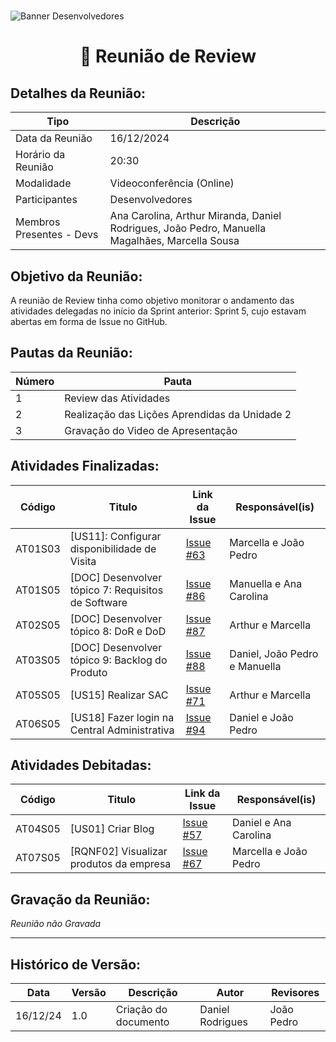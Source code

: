 #
![Banner Desenvolvedores](../../../../assets/BannerDesenvolvedores.png)

<div align="center">
<h1>🤝 Reunião de Review </h1>
</div>

## Detalhes da Reunião:
| Tipo | Descrição                              |
|---- | --------------------------------------- |
| Data da Reunião | 16/12/2024 |
| Horário da Reunião | 20:30 |
| Modalidade | Videoconferência (Online) |
| Participantes | Desenvolvedores |
| Membros Presentes - Devs | Ana Carolina, Arthur Miranda, Daniel Rodrigues, João Pedro, Manuella Magalhães, Marcella Sousa |

## Objetivo da Reunião:
A reunião de Review tinha como objetivo monitorar o andamento das atividades delegadas no início da Sprint anterior: Sprint 5, cujo estavam abertas em forma de Issue no GitHub.

## Pautas da Reunião:

| Número | Pauta                                         |
| ------ | --------------------------------------------- |
| 1      | Review das Atividades                         |
| 2      | Realização das Lições Aprendidas da Unidade 2 | 
| 3      | Gravação do Video de Apresentação             |

## Atividades Finalizadas:

Código  | Titulo                                                 | Link da Issue | Responsável(is)
------- | ------------------------------------------------------ | ------------- | --------------- 
AT01S03 | [US11]: Configurar disponibilidade de Visita | [Issue #63](https://github.com/mdsreq-fga-unb/2024.2-T03-CafeDoSitio/issues/63) | Marcella e João Pedro
AT01S05 | [DOC] Desenvolver tópico 7: Requisitos de Software     | [Issue #86](https://github.com/mdsreq-fga-unb/2024.2-T03-CafeDoSitio/issues/86) | Manuella e Ana Carolina
AT02S05 | [DOC] Desenvolver tópico 8: DoR e DoD                  | [Issue #87](https://github.com/mdsreq-fga-unb/2024.2-T03-CafeDoSitio/issues/87) | Arthur e Marcella
AT03S05 | [DOC] Desenvolver tópico 9: Backlog do Produto         | [Issue #88](https://github.com/mdsreq-fga-unb/2024.2-T03-CafeDoSitio/issues/63) | Daniel, João Pedro e Manuella
AT05S05 | [US15] Realizar SAC                                    | [Issue #71](https://github.com/mdsreq-fga-unb/2024.2-T03-CafeDoSitio/issues/71) | Arthur e Marcella
AT06S05 | [US18] Fazer login na Central Administrativa           | [Issue #94](https://github.com/mdsreq-fga-unb/2024.2-T03-CafeDoSitio/issues/94) | Daniel e João Pedro


## Atividades Debitadas:

Código  | Titulo                                                 | Link da Issue | Responsável(is)
------- | ------------------------------------------------------ | ------------- | ---------------
AT04S05 | [US01] Criar Blog                                      | [Issue #57](https://github.com/mdsreq-fga-unb/2024.2-T03-CafeDoSitio/issues/57) | Daniel e Ana Carolina
AT07S05 | [RQNF02] Visualizar produtos da empresa                | [Issue #67](https://github.com/mdsreq-fga-unb/2024.2-T03-CafeDoSitio/issues/67) | Marcella e João Pedro


## Gravação da Reunião:
_Reunião não Gravada_

---
## Histórico de Versão: 
| Data | Versão | Descrição | Autor | Revisores |
|---- | ------ | --------- | ----- | --------- |
| 16/12/24 | 1.0 | Criação do documento | Daniel Rodrigues | João Pedro |